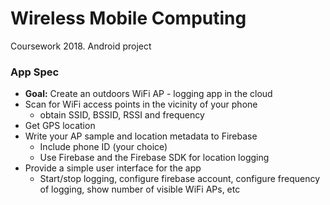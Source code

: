 # Wireless Mobile Computing

Coursework 2018. Android project

### App Spec

- **Goal:** Create an outdoors WiFi AP - logging app in the cloud
- Scan for WiFi access points in the vicinity of  your phone
  - obtain SSID, BSSID, RSSI and frequency
- Get GPS location
- Write your AP sample and location metadata to Firebase
  - Include phone ID (your choice)
  - Use Firebase and the Firebase SDK for location logging
- Provide a simple user interface for the app
  - Start/stop logging, configure firebase account, configure frequency of
logging, show number of  visible WiFi APs, etc

